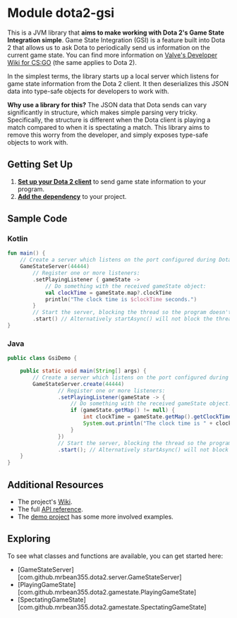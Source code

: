 # Module dota2-gsi

This is a JVM library that **aims to make working with Dota 2's Game State Integration simple**. Game State
Integration (GSI) is a feature built into Dota 2 that allows us to ask Dota to periodically send us information on the
current game state. You can find more information
on [Valve's Developer Wiki for CS:GO](https://developer.valvesoftware.com/wiki/Counter-Strike:_Global_Offensive_Game_State_Integration)
(the same applies to Dota 2).

In the simplest terms, the library starts up a local server which listens for game state information from the Dota 2
client. It then deserializes this JSON data into type-safe objects for developers to work with.

**Why use a library for this?** The JSON data that Dota sends can vary significantly in structure, which makes simple
parsing very tricky. Specifically, the structure is different when the Dota client is playing a match compared to when
it is spectating a match. This library aims to remove this worry from the developer, and simply exposes type-safe
objects to work with.

## Getting Set Up

1. [**Set up your Dota 2 client**](https://github.com/MrBean355/dota2-gsi/wiki/Dota-2-Setup) to send game state
   information to your program.
2. [**Add the dependency**](https://github.com/MrBean355/dota2-gsi/wiki/Library-Guide#add-the-dependency) to your
   project.

## Sample Code

### Kotlin

```kotlin
fun main() {
    // Create a server which listens on the port configured during Dota setup:
    GameStateServer(44444)
        // Register one or more listeners: 
        .setPlayingListener { gameState ->
            // Do something with the received gameState object:
            val clockTime = gameState.map?.clockTime
            println("The clock time is $clockTime seconds.")
        }
        // Start the server, blocking the thread so the program doesn't immediately exit:
        .start() // Alternatively startAsync() will not block the thread.
}
```

### Java

```java
public class GsiDemo {

    public static void main(String[] args) {
        // Create a server which listens on the port configured during Dota setup:
        GameStateServer.create(44444)
                // Register one or more listeners: 
                .setPlayingListener(gameState -> {
                    // Do something with the received gameState object:
                    if (gameState.getMap() != null) {
                        int clockTime = gameState.getMap().getClockTime();
                        System.out.println("The clock time is " + clockTime + " seconds.");
                    }
                })
                // Start the server, blocking the thread so the program doesn't immediately exit:
                .start(); // Alternatively startAsync() will not block the thread.
    }
}
```

## Additional Resources

- The project's [Wiki](https://github.com/MrBean355/dota2-gsi/wiki).
- The full [API reference](https://mrbean355.github.io/dota2-gsi).
- The
  [demo project](https://github.com/MrBean355/dota2-gsi/tree/main/demo/src/main/java/com/github/mrbean355/dota2/demo)
  has some more involved examples.

## Exploring

To see what classes and functions are available, you can get started here:

- [GameStateServer][com.github.mrbean355.dota2.server.GameStateServer]
- [PlayingGameState][com.github.mrbean355.dota2.gamestate.PlayingGameState]
- [SpectatingGameState][com.github.mrbean355.dota2.gamestate.SpectatingGameState]